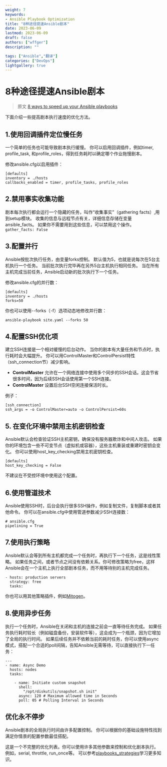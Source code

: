 ```yaml
---
weight: 7
keywords:
- Ansible Playbook Optimization
title: "8种途径提速Ansible剧本"
date: 2023-06-09
lastmod: 2023-06-09
draft: false
authors: ["wffger"]
description: ""

tags: ["Ansible","翻译"]
categories: ["DevOps"]
lightgallery: true
---
```


<!--more-->
# 8种途径提速Ansible剧本

> 原文 [8 ways to speed up your Ansible playbooks](https://www.redhat.com/sysadmin/faster-ansible-playbook-execution)

下面介绍一些提高剧本执行速度的优化方法。

## 1.使用回调插件定位慢任务

一个简单的任务也可能导致剧本执行缓慢。 
你可以启用回调插件，例如timer, profile_task, 和profile_roles，得到任务耗时以确定哪个作业拖慢剧本。

修改ansible.cfg以启用插件：  

```
[defaults]
inventory = ./hosts
callbacks_enabled = timer, profile_tasks, profile_roles
```

## 2.禁用事实收集功能
剧本每次执行都会运行一个隐藏的任务，叫作“收集事实”（gathering facts）,用到setup模块。
收集的信息与远程节点有关，详细信息存储在变量ansible_facts。
如果你不需要用到这些信息，可以禁用这个操作。`gather_facts: False`

## 3.配置并行
Ansible按批次执行任务，由变量forks控制。
默认值为5，也就是说每次在5台主机执行一个任务。
当前批次执行完毕再在另外5台主机执行相同任务。
当在所有主机完成当前任务，Ansible启动新的批次执行下一个任务。

修改ansible.cfg的并行数：

```
[defaults]
inventory = ./hosts
forks=50
```
你也可以使用--forks（-f）选项动态地修改并行数：

```
ansible-playbook site.yaml --forks 50

```

## 4.配置SSH优化项
建立SSH连接是一个相对缓慢的后台动作。
当你的剧本有大量任务和节点时，执行耗时会大幅提升。
你可以用ControlMaster和ControlPersist特性（ssh_connection节）减少影响。

* **ControlMaster** 允许在一个网络连接中使用多个同步的SSH会话。这会节省很多时间，因为后续SSH会话使用第一个SSH连接。
* **ControlMaster** 设置后台SSH空闲连接保活时长。

例子：

```
[ssh_connection]
ssh_args = -o ControlMaster=auto -o ControlPersist=60s
```

## 5. 在变化环境中禁用主机密钥检查
Ansible默认会检查验证SSH主机密钥，确保没有服务器欺诈和中间人攻击。
如果你的环境包含一些不可变节点（虚拟机或容器），这些主机重装或重建时密钥会变化。
你可以使用host_key_checking禁用主机密钥检查。

```
[defaults]
host_key_checking = False
```
不建议在不受控环境中使用这个配置。

## 6.使用管道技术
Ansible使用SSH时，后台会执行很多SSH操作，例如复制文件，复制脚本或者其他命令。
你可以在ansible.cfg中使用管道参数减少SSH连接数：

```
# ansible.cfg 
pipelining = True
```

## 7.使用执行策略
Ansible默认会等到所有主机都完成一个任务时，再执行下一个任务，这是线性策略。
如果任务之间，或者节点之间没有依赖关系。你可修改策略为free，这样Ansible会在一个主机上执行全部剧本任务，而不用等待别的主机完成任务。

```
- hosts: production servers
  strategy: free
  tasks:
```
你也可以用其他策略插件，例如[Mitogen](https://mitogen.networkgenomics.com/ansible_detailed.html)。

## 8.使用异步任务
执行一个任务时，Ansible在关闭和主机的连接之前会一直等待任务完成。
如果任务执行耗时较长（例如磁盘备份，安装软件等），这会成为一个瓶颈，因为它增加了全局的执行时间。
如果后续任务并不依赖当前的耗时任务，你可以使用async模式，搭配一个合适的poll间隔，告知Ansible无需等待，可以直接执行下一任务：

```
​​​​---
- name: Async Demo
  hosts: nodes
  tasks:
    
    - name: Initiate custom snapshot
      shell:
        "/opt/diskutils/snapshot.sh init"
      async: 120 # Maximum allowed time in Seconds
      poll: 05 # Polling Interval in Seconds
```

## 优化永不停步
Ansible剧本的全局执行时间由许多配置控制。
你可以根据你的基础设施特性找到满足你情景的配置参数最佳搭配。

这是一个不完整的优化列表。你可以使用许多其他参数来控制和优化剧本执行。
例如，serial, throttle, run_once等。
可以参考[playbooks_strategies](https://docs.ansible.com/ansible/latest/playbook_guide/playbooks_strategies.html)学习更多知识。


















































